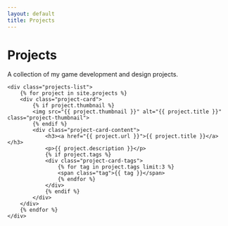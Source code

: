 ```yaml
---
layout: default
title: Projects
---
```


<div class="main-content">
    <h1>Projects</h1>
    <p>A collection of my game development and design projects.</p>
    
    <div class="projects-list">
        {% for project in site.projects %}
        <div class="project-card">
            {% if project.thumbnail %}
            <img src="{{ project.thumbnail }}" alt="{{ project.title }}" class="project-thumbnail">
            {% endif %}
            <div class="project-card-content">
                <h3><a href="{{ project.url }}">{{ project.title }}</a></h3>
                <p>{{ project.description }}</p>
                {% if project.tags %}
                <div class="project-card-tags">
                    {% for tag in project.tags limit:3 %}
                    <span class="tag">{{ tag }}</span>
                    {% endfor %}
                </div>
                {% endif %}
            </div>
        </div>
        {% endfor %}
    </div>
</div> 